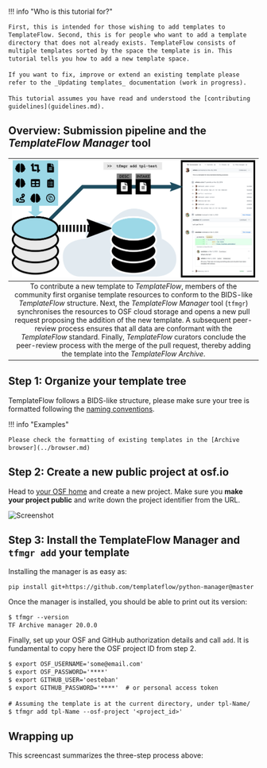 
!!! info "Who is this tutorial for?"

	First, this is intended for those wishing to add templates to TemplateFlow. Second, this is for people who want to add a template directory that does not already exists. TemplateFlow consists of multiple templates sorted by the space the template is in. This tutorial tells you how to add a new template space.

	If you want to fix, improve or extend an existing template please refer to the _Updating templates_ documentation (work in progress).

	This tutorial assumes you have read and understood the [contributing guidelines](guidelines.md).

## Overview: Submission pipeline and the _TemplateFlow Manager_ tool

| ![Manager](../assets/templateflow_fig-manager.png) |
|:--:| 
| To contribute a new template to _TemplateFlow_, members of the community first organise template resources to conform to the BIDS-like _TemplateFlow_ structure. Next, the _TemplateFlow Manager_ tool (`tfmgr`) synchronises the resources to OSF cloud storage and opens a new pull request proposing the addition of the new template. A subsequent peer-review process ensures that all data are conformant with the _TemplateFlow_ standard. Finally, _TemplateFlow_ curators conclude the peer-review process with the merge of the pull request, thereby adding the template into the _TemplateFlow Archive_. |

## Step 1: Organize your template tree

TemplateFlow follows a BIDS-like structure, please make sure your tree is formatted following the [naming conventions](naming.md).

!!! info "Examples"

    Please check the formatting of existing templates in the [Archive browser](../browser.md)

## Step 2: Create a new public project at osf.io

Head to [your OSF home](https://osf.io/dashboard) and create a new project.
Make sure you **make your project public** and write down the project identifier from the URL.

![Screenshot](../assets/osf-project-creation.gif)

## Step 3: Install the TemplateFlow Manager and `tfmgr add` your template

Installing the manager is as easy as:

```Shell
pip install git+https://github.com/templateflow/python-manager@master
```

Once the manager is installed, you should be able to print out its version:

```Shell
$ tfmgr --version
TF Archive manager 20.0.0
```

Finally, set up your OSF and GitHub authorization details and call `add`.
It is fundamental to copy here the OSF project ID from step 2.

```Shell
$ export OSF_USERNAME='some@email.com'
$ export OSF_PASSWORD='****'
$ export GITHUB_USER='oesteban'
$ export GITHUB_PASSWORD='****'  # or personal access token

# Assuming the template is at the current directory, under tpl-Name/
$ tfmgr add tpl-Name --osf-project '<project_id>'
```

## Wrapping up

This screencast summarizes the three-step process above:

<script id="asciicast-331256" src="https://asciinema.org/a/331256.js" async data-autoplay="true" data-speed="4" data-theme="tango"></script>
